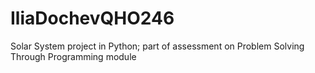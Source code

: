# IliaDochevQHO246
Solar System project in Python; part of assessment on Problem Solving Through Programming module
